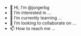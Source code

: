 - 👋 Hi, I’m @jorgerbg
- 👀 I’m interested in ...
- 🌱 I’m currently learning ...
- 💞️ I’m looking to collaborate on ...
- 📫 How to reach me ...

<!---
jorgerbg/jorgerbg is a ✨ special ✨ repository because its `README.md` (this file) appears on your GitHub profile.
You can click the Preview link to take a look at your changes.
--->
